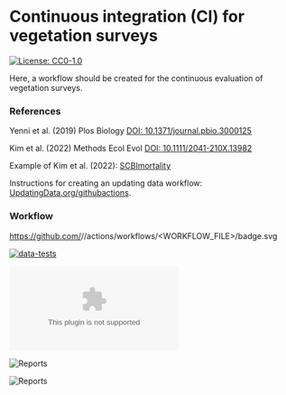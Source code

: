 # Continuous integration (CI) for vegetation surveys

[![License: CC0-1.0](https://img.shields.io/badge/License-CC0_1.0-lightgrey.svg)](http://creativecommons.org/publicdomain/zero/1.0/)

Here, a workflow should be created for the continuous evaluation of vegetation surveys.

### References

Yenni et al. (2019) Plos Biology [DOI: 10.1371/journal.pbio.3000125](https://doi.org/10.1371/journal.pbio.3000125)

Kim et al. (2022) Methods Ecol Evol [DOI: 10.1111/2041-210X.13982](https://doi.org/10.1111/2041-210X.13982)

Example of Kim et al. (2022): [SCBImortality](https://github.com/SCBI-ForestGEO/SCBImortality)

Instructions for creating an updating data workflow: [UpdatingData.org/githubactions](https://www.updatingdata.org/githubactions/).

### Workflow

https://github.com/<OWNER>/<REPOSITORY>/actions/workflows/<WORKFLOW_FILE>/badge.svg

[![data-tests](https://github.com/markus1bauer/CI_vegetation_survey/actions/workflows/data-tests/badge.svg)](https://github.com/markus1bauer/CI_vegetation_survey/tree/main/testthat)

![Warnings](https://github.com/markus1bauer/CI_vegetation_surveys/blob/main/tests/testthat/warnings/different_total_cover.csv)

![Reports](https://github.com/markus1bauer/CI_vegetation_surveys/blob/main/tests/testthat/reports/missing_sites_300dpi_16x8cm.tiff)

![Reports](https://github.com/markus1bauer/CI_vegetation_surveys/blob/main/tests/testthat/reports/missing_traits_300dpi_16x8cm.tiff)
